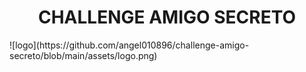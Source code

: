 
<h1 align="center"> CHALLENGE AMIGO SECRETO </h1>
![logo](https://github.com/angel010896/challenge-amigo-secreto/blob/main/assets/logo.png)
